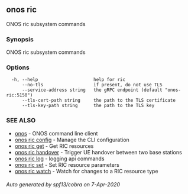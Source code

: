 ## onos ric

ONOS ric subsystem commands

### Synopsis

ONOS ric subsystem commands

### Options

```
  -h, --help                     help for ric
      --no-tls                   if present, do not use TLS
      --service-address string   the gRPC endpoint (default "onos-ric:5150")
      --tls-cert-path string     the path to the TLS certificate
      --tls-key-path string      the path to the TLS key
```

### SEE ALSO

* [onos](onos.md)	 - ONOS command line client
* [onos ric config](onos_ric_config.md)	 - Manage the CLI configuration
* [onos ric get](onos_ric_get.md)	 - Get RIC resources
* [onos ric handover](onos_ric_handover.md)	 - Trigger UE handover between two base stations
* [onos ric log](onos_ric_log.md)	 - logging api commands
* [onos ric set](onos_ric_set.md)	 - Set RIC resource parameters
* [onos ric watch](onos_ric_watch.md)	 - Watch for changes to a RIC resource type

###### Auto generated by spf13/cobra on 7-Apr-2020
